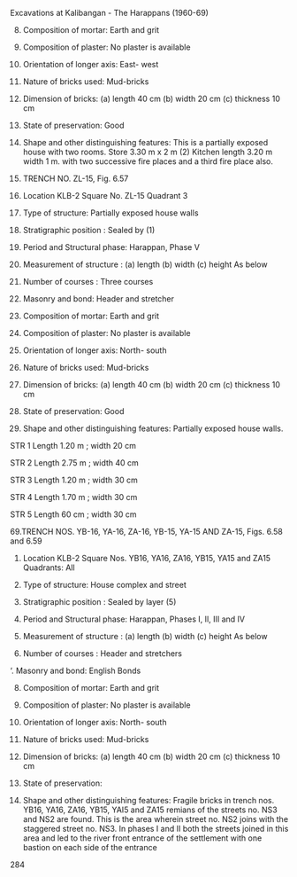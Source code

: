 Excavations at Kalibangan - The Harappans (1960-69)

8. Composition of mortar: Earth and
grit
9. Composition of plaster: No plaster
is available
10. Orientation of longer axis: East-
west
11. Nature of bricks used: Mud-bricks
12. Dimension of bricks: (a) length 40
cm (b) width 20 cm (c) thickness
10 cm
13. State of preservation: Good
14. Shape and other distinguishing
features: This is a partially exposed
house with two rooms. Store 3.30
m x 2 m (2) Kitchen length 3.20 m
width 1 m. with two successive fire
places and a third fire place also.

68. TRENCH NO. ZL-15, Fig. 6.57

1. Location KLB-2 Square No. ZL-15
Quadrant 3

2. Type of structure: Partially exposed
house walls

3. Stratigraphic position : Sealed by (1)
4. Period and Structural phase:
Harappan, Phase V
5. Measurement of structure : (a)
length (b) width (c) height As below
6. Number of courses : Three courses
7. Masonry and bond: Header and
stretcher

8. Composition of mortar: Earth and grit
9. Composition of plaster: No plaster
is available

10. Orientation of longer axis: North-
south

11. Nature of bricks used: Mud-bricks
12. Dimension of bricks: (a) length 40 cm
(b) width 20 cm (c) thickness 10 cm
13. State of preservation: Good
14. Shape and other distinguishing
features: Partially exposed house
walls.

STR 1 Length 1.20 m ; width
20 cm


STR 2 Length 2.75 m ; width
40 cm

STR 3 Length 1.20 m ; width
30 cm

STR 4 Length 1.70 m ; width
30 cm

STR 5 Length 60 cm ; width
30 cm

69.TRENCH NOS. YB-16, YA-16, ZA-16,
YB-15, YA-15 AND ZA-15, Figs. 6.58 and
6.59

1. Location KLB-2 Square Nos. YB16,
YA16, ZA16, YB15, YA15 and ZA15
Quadrants: All

2. Type of structure: House complex
and street

3. Stratigraphic position : Sealed by
layer (5)

4. Period and Structural phase:
Harappan, Phases I, Il, III and IV

5. Measurement of structure : (a) length
(b) width (c) height As below

6. Number of courses : Header and
stretchers

‘. Masonry and bond: English Bonds

8. Composition of mortar: Earth and grit

9. Composition of plaster: No plaster
is available

10. Orientation of longer axis: North-
south

11. Nature of bricks used: Mud-bricks

12. Dimension of bricks: (a) length 40 cm
(b) width 20 cm (c) thickness 10 cm

13. State of preservation:

14. Shape and other distinguishing
features: Fragile bricks
in trench nos. YB16, YA16, ZA16,
YB15, YAI5 and ZA15 remians of
the streets no. NS3 and NS2 are
found. This is the area wherein
street no. NS2 joins with the
staggered street no. NS3. In phases
I and II both the streets joined in
this area and led to the river front
entrance of the settlement with one
bastion on each side of the entrance

284